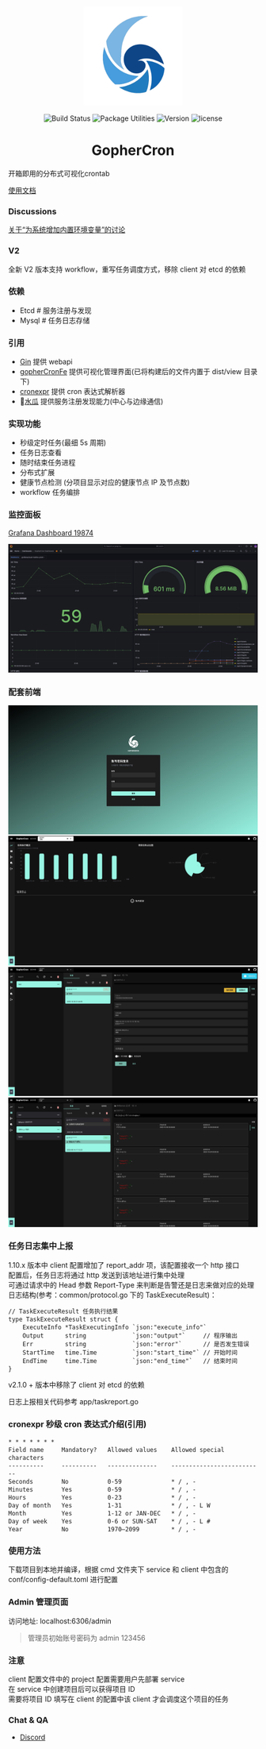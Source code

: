 <p align="center"><a href="/" target="_blank" rel="noopener noreferrer"><img width="200" src="./static/logo.png" alt="gophercron logo"></a></p>

<p align="center">
  <img src="https://img.shields.io/badge/build-passing-brightgreen.svg" alt="Build Status">
  <img src="https://img.shields.io/badge/package%20utilities-go modules-blue.svg" alt="Package Utilities">
  <img src="https://img.shields.io/badge/golang-1.20.0-%23ff69b4.svg" alt="Version">
  <img src="https://img.shields.io/badge/license-MIT-brightgreen.svg" alt="license">
</p>
<h1 align="center">GopherCron</h1>
开箱即用的分布式可视化crontab

[使用文档](https://gophercron.ojbk.io/)

### Discussions

[关于“为系统增加内置环境变量”的讨论](https://github.com/holdno/gopherCron/discussions/21)

### V2

全新 V2 版本支持 workflow，重写任务调度方式，移除 client 对 etcd 的依赖

### 依赖

- Etcd # 服务注册与发现
- Mysql # 任务日志存储

### 引用

- [Gin](https://github.com/gin-gonic/gin) 提供 webapi
- [gopherCronFe](https://github.com/holdno/gopherCronFe) 提供可视化管理界面(已将构建后的文件内置于 dist/view 目录下)
- [cronexpr](https://github.com/gorhill/cronexpr) 提供 cron 表达式解析器
- 🍉[水瓜](https://github.com/spacegrower/watermelon) 提供服务注册发现能力(中心与边缘通信)

### 实现功能

- 秒级定时任务(最细 5s 周期)
- 任务日志查看
- 随时结束任务进程
- 分布式扩展
- 健康节点检测 (分项目显示对应的健康节点 IP 及节点数)
- workflow 任务编排

### 监控面板

[Grafana Dashboard 19874](https://grafana.com/grafana/dashboards/19874-gophercron-dashboard/)

![Grafana Dashboard](./static/grafana_example.jpg)

### 配套前端

![image](./static/dashboard_login.jpg)  
![image](./static/dashboard_homepage.jpg)  
![image](./static/dashboard_task-detail.jpg)  
![image](./static/dashboard_task-log.jpg)

### 任务日志集中上报

1.10.x 版本中 client 配置增加了 report_addr 项，该配置接收一个 http 接口  
配置后，任务日志将通过 http 发送到该地址进行集中处理  
可通过请求中的 Head 参数 Report-Type 来判断是告警还是日志来做对应的处理  
日志结构(参考：common/protocol.go 下的 TaskExecuteResult)：

```golang
// TaskExecuteResult 任务执行结果
type TaskExecuteResult struct {
	ExecuteInfo *TaskExecutingInfo `json:"execute_info"`
	Output      string             `json:"output"`     // 程序输出
	Err         string             `json:"error"`      // 是否发生错误
	StartTime   time.Time          `json:"start_time"` // 开始时间
	EndTime     time.Time          `json:"end_time"`   // 结束时间
}
```

v2.1.0 + 版本中移除了 client 对 etcd 的依赖

日志上报相关代码参考 app/taskreport.go

### cronexpr 秒级 cron 表达式介绍(引用)

    * * * * * * *
    Field name     Mandatory?   Allowed values    Allowed special characters
    ----------     ----------   --------------    --------------------------
    Seconds        No           0-59              * / , -
    Minutes        Yes          0-59              * / , -
    Hours          Yes          0-23              * / , -
    Day of month   Yes          1-31              * / , - L W
    Month          Yes          1-12 or JAN-DEC   * / , -
    Day of week    Yes          0-6 or SUN-SAT    * / , - L #
    Year           No           1970–2099         * / , -

### 使用方法

下载项目到本地并编译，根据 cmd 文件夹下 service 和 client 中包含的 conf/config-default.toml 进行配置

### Admin 管理页面

访问地址: localhost:6306/admin

> 管理员初始账号密码为 admin 123456

### 注意

client 配置文件中的 project 配置需要用户先部署 service  
在 service 中创建项目后可以获得项目 ID  
需要将项目 ID 填写在 client 的配置中该 client 才会调度这个项目的任务

### Chat & QA

- [Discord](https://discord.gg/TCybDnu8)
